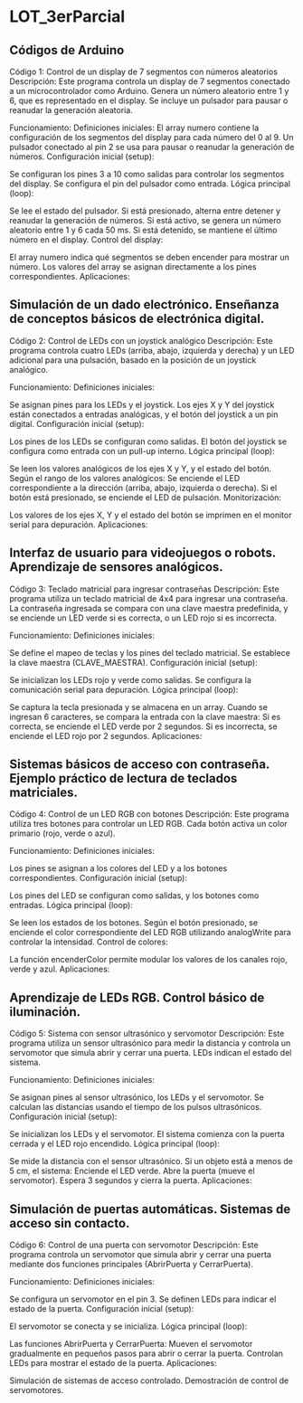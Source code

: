 # LOT_3erParcial
Códigos de Arduino 
----------------------------------------------------------------------
Código 1: Control de un display de 7 segmentos con números aleatorios
Descripción: Este programa controla un display de 7 segmentos conectado a un microcontrolador como Arduino. Genera un número aleatorio entre 1 y 6, que es representado en el display. Se incluye un pulsador para pausar o reanudar la generación aleatoria.

Funcionamiento:
Definiciones iniciales:
El array numero contiene la configuración de los segmentos del display para cada número del 0 al 9.
Un pulsador conectado al pin 2 se usa para pausar o reanudar la generación de números.
Configuración inicial (setup):

Se configuran los pines 3 a 10 como salidas para controlar los segmentos del display.
Se configura el pin del pulsador como entrada.
Lógica principal (loop):

Se lee el estado del pulsador. Si está presionado, alterna entre detener y reanudar la generación de números.
Si está activo, se genera un número aleatorio entre 1 y 6 cada 50 ms.
Si está detenido, se mantiene el último número en el display.
Control del display:

El array numero indica qué segmentos se deben encender para mostrar un número.
Los valores del array se asignan directamente a los pines correspondientes.
Aplicaciones:

Simulación de un dado electrónico.
Enseñanza de conceptos básicos de electrónica digital.
-----------------------------------------------------------------------------
Código 2: Control de LEDs con un joystick analógico
Descripción: Este programa controla cuatro LEDs (arriba, abajo, izquierda y derecha) y un LED adicional para una pulsación, basado en la posición de un joystick analógico.

Funcionamiento:
Definiciones iniciales:

Se asignan pines para los LEDs y el joystick.
Los ejes X y Y del joystick están conectados a entradas analógicas, y el botón del joystick a un pin digital.
Configuración inicial (setup):

Los pines de los LEDs se configuran como salidas.
El botón del joystick se configura como entrada con un pull-up interno.
Lógica principal (loop):

Se leen los valores analógicos de los ejes X y Y, y el estado del botón.
Según el rango de los valores analógicos:
Se enciende el LED correspondiente a la dirección (arriba, abajo, izquierda o derecha).
Si el botón está presionado, se enciende el LED de pulsación.
Monitorización:

Los valores de los ejes X, Y y el estado del botón se imprimen en el monitor serial para depuración.
Aplicaciones:

Interfaz de usuario para videojuegos o robots.
Aprendizaje de sensores analógicos.
---------------------------------------------------------------------------------
Código 3: Teclado matricial para ingresar contraseñas
Descripción: Este programa utiliza un teclado matricial de 4x4 para ingresar una contraseña. La contraseña ingresada se compara con una clave maestra predefinida, y se enciende un LED verde si es correcta, o un LED rojo si es incorrecta.

Funcionamiento:
Definiciones iniciales:

Se define el mapeo de teclas y los pines del teclado matricial.
Se establece la clave maestra (CLAVE_MAESTRA).
Configuración inicial (setup):

Se inicializan los LEDs rojo y verde como salidas.
Se configura la comunicación serial para depuración.
Lógica principal (loop):

Se captura la tecla presionada y se almacena en un array.
Cuando se ingresan 6 caracteres, se compara la entrada con la clave maestra:
Si es correcta, se enciende el LED verde por 2 segundos.
Si es incorrecta, se enciende el LED rojo por 2 segundos.
Aplicaciones:

Sistemas básicos de acceso con contraseña.
Ejemplo práctico de lectura de teclados matriciales.
---------------------------------------------------------------------------------
Código 4: Control de un LED RGB con botones
Descripción: Este programa utiliza tres botones para controlar un LED RGB. Cada botón activa un color primario (rojo, verde o azul).

Funcionamiento:
Definiciones iniciales:

Los pines se asignan a los colores del LED y a los botones correspondientes.
Configuración inicial (setup):

Los pines del LED se configuran como salidas, y los botones como entradas.
Lógica principal (loop):

Se leen los estados de los botones.
Según el botón presionado, se enciende el color correspondiente del LED RGB utilizando analogWrite para controlar la intensidad.
Control de colores:

La función encenderColor permite modular los valores de los canales rojo, verde y azul.
Aplicaciones:

Aprendizaje de LEDs RGB.
Control básico de iluminación.
-----------------------------------------------------------------------------------
Código 5: Sistema con sensor ultrasónico y servomotor
Descripción: Este programa utiliza un sensor ultrasónico para medir la distancia y controla un servomotor que simula abrir y cerrar una puerta. LEDs indican el estado del sistema.

Funcionamiento:
Definiciones iniciales:

Se asignan pines al sensor ultrasónico, los LEDs y el servomotor.
Se calculan las distancias usando el tiempo de los pulsos ultrasónicos.
Configuración inicial (setup):

Se inicializan los LEDs y el servomotor.
El sistema comienza con la puerta cerrada y el LED rojo encendido.
Lógica principal (loop):

Se mide la distancia con el sensor ultrasónico.
Si un objeto está a menos de 5 cm, el sistema:
Enciende el LED verde.
Abre la puerta (mueve el servomotor).
Espera 3 segundos y cierra la puerta.
Aplicaciones:

Simulación de puertas automáticas.
Sistemas de acceso sin contacto.
------------------------------------------------------------------------------
Código 6: Control de una puerta con servomotor
Descripción: Este programa controla un servomotor que simula abrir y cerrar una puerta mediante dos funciones principales (AbrirPuerta y CerrarPuerta).

Funcionamiento:
Definiciones iniciales:

Se configura un servomotor en el pin 3.
Se definen LEDs para indicar el estado de la puerta.
Configuración inicial (setup):

El servomotor se conecta y se inicializa.
Lógica principal (loop):

Las funciones AbrirPuerta y CerrarPuerta:
Mueven el servomotor gradualmente en pequeños pasos para abrir o cerrar la puerta.
Controlan LEDs para mostrar el estado de la puerta.
Aplicaciones:

Simulación de sistemas de acceso controlado.
Demostración de control de servomotores.


